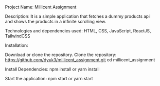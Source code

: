 Project Name:
Millicent Assignment

Description:
It is a simple application that fetches a dummy products api and shows the products in a infinite scrolling view.

Technologies and dependencies used:
HTML, CSS, JavaScript, ReactJS, TailwindCSS

Installation:

Download or clone the repository.
Clone the repository: https://github.com/dyuk3/millicent_assignment.git
cd millicent_assignment

Install Dependencies: npm install or yarn install

Start the application: npm start or yarn start
